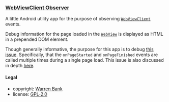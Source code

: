 ### [WebViewClient Observer](https://github.com/warren-bank/Android-WebViewClientObserver)

A little Android utility app for the purpose of observing [`WebViewClient`](https://developer.android.com/reference/android/webkit/WebViewClient) events.

Debug information for the page loaded in the [`WebView`](https://developer.android.com/reference/android/webkit/WebView) is displayed as HTML in a prepended DOM element.

Though generally informative, the purpose for this app is to debug [this issue](https://issuetracker.google.com/issues/36983315).
Specifically, that the `onPageStarted` and `onPageFinished` events are called multiple times during a single page load.
This issue is also discussed in depth [here](https://stackoverflow.com/questions/18282892/android-webview-onpagefinished-called-twice).

#### Legal

* copyright: [Warren Bank](https://github.com/warren-bank)
* license: [GPL-2.0](https://www.gnu.org/licenses/old-licenses/gpl-2.0.txt)
